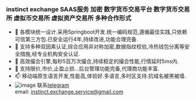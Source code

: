 ### instinct exchange SAAS服务 加密 数字货币交易平台 数字货币交易所 虚拟币交易所 虚拟资产交易所 多种合作形式

- 👋 各模块统一设计.采用Springboot开发.统一编码规范,遵循最佳实践,只依赖可信第三方包.已安全运行4年,持续改进,功能合理完备. 
- 👀 支持多种双因素认证,综合应用非对称加密,数据指纹校验,冷热钱包分离等安全措施,经专业机构安全认证.
- 🌱 高效撮合引擎,每秒5百万次撮合,持续稳定的撮合性能,行情延时5ms内.
- 💞️ 支持限价,市价,止盈止损...后台管理功能完备,代理商功能丰富.
- 📫 移动端原生语言开发,性能高,体验好.多语言,多时区支持.抗域名被黑被墙.
- ![image](https://user-images.githubusercontent.com/108943823/178020583-acaf1c07-5d0c-4e96-a7ef-0157c08d2a10.png) 联系[telegram](https://t.me/instinct_chat)     
email: instinct.exchange.service@gmail.com


<!---
instinct-exchange/instinct-exchange is a ✨ special ✨ repository because its `README.md` (this file) appears on your GitHub profile.
You can click the Preview link to take a look at your changes.
--->
